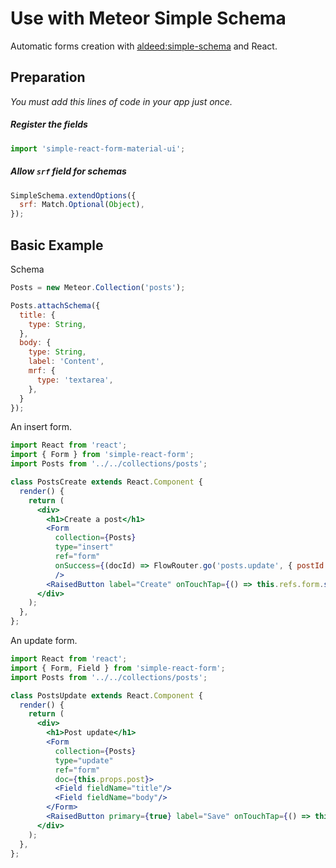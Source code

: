 # Use with Meteor Simple Schema

Automatic forms creation with [aldeed:simple-schema](http://github.com/aldeed/simple-schema) and React.

## Preparation

*You must add this lines of code in your app just once.*

##### Register the fields

```js
import 'simple-react-form-material-ui';
```

##### Allow ```srf``` field for schemas

```js
SimpleSchema.extendOptions({
  srf: Match.Optional(Object),
});
```

## Basic Example

Schema

```js
Posts = new Meteor.Collection('posts');

Posts.attachSchema({
  title: {
    type: String,
  },
  body: {
    type: String,
    label: 'Content',
    mrf: {
      type: 'textarea',
    },
  }
});
```

An insert form.

```jsx
import React from 'react';
import { Form } from 'simple-react-form';
import Posts from '../../collections/posts';

class PostsCreate extends React.Component {
  render() {
    return (
      <div>
        <h1>Create a post</h1>
        <Form
          collection={Posts}
          type="insert"
          ref="form"
          onSuccess={(docId) => FlowRouter.go('posts.update', { postId: docId })}
          />
        <RaisedButton label="Create" onTouchTap={() => this.refs.form.submit()}/>
      </div>
    );
  },
};
```

An update form.

```jsx
import React from 'react';
import { Form, Field } from 'simple-react-form';
import Posts from '../../collections/posts';

class PostsUpdate extends React.Component {
  render() {
    return (
      <div>
        <h1>Post update</h1>
        <Form
          collection={Posts}
          type="update"
          ref="form"
          doc={this.props.post}>
          <Field fieldName="title"/>
          <Field fieldName="body"/>
        </Form>
        <RaisedButton primary={true} label="Save" onTouchTap={() => this.refs.form.submit()}/>
      </div>
    );
  },
};
```
